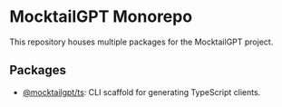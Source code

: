 # MocktailGPT Monorepo

This repository houses multiple packages for the MocktailGPT project.

## Packages
- [@mocktailgpt/ts](packages/ts): CLI scaffold for generating TypeScript clients.
